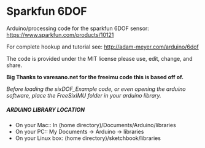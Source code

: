 # Sparkfun 6DOF
Arduino/processing code for the sparkfun 6DOF sensor: https://www.sparkfun.com/products/10121

For complete hookup and tutorial see: http://adam-meyer.com/arduino/6dof

The code is provided under the MIT license please use, edit, change, and share. 

**Big Thanks to varesano.net for the freeimu code this is based off of.**

*Before loading the sixDOF_Example code, or even opening the arduino software, place the FreeSixIMU folder in your arduino library.*

##### ARDUINO LIBRARY LOCATION
* On your Mac:: In (home directory)/Documents/Arduino/libraries  
* On your PC:: My Documents -> Arduino -> libraries  
* On your Linux box: (home directory)/sketchbook/libraries  
